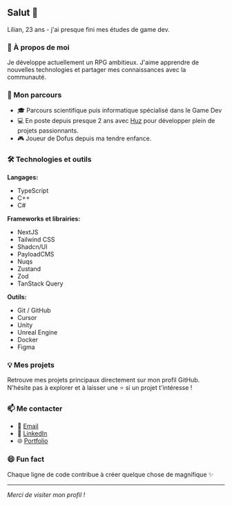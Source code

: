 ## Salut 👋

Lilian, 23 ans - j'ai presque fini mes études de game dev.

### 🔭 À propos de moi

Je développe actuellement un RPG ambitieux. J'aime apprendre de nouvelles technologies et partager mes connaissances avec la communauté.

### 🌱 Mon parcours

- 🎓 Parcours scientifique puis informatique spécialisé dans le Game Dev
- 💻 En poste depuis presque 2 ans avec [Huz](https://www.youtube.com/@Huzounet) pour développer plein de projets passionnants.
- 🎮 Joueur de Dofus depuis ma tendre enfance.

### 🛠️ Technologies et outils

**Langages:**

- TypeScript
- C++
- C#

**Frameworks et librairies:**

- NextJS
- Tailwind CSS
- Shadcn/UI
- PayloadCMS
- Nuqs
- Zustand
- Zod
- TanStack Query

**Outils:**

- Git / GitHub
- Cursor
- Unity
- Unreal Engine
- Docker
- Figma

### 💡 Mes projets

Retrouve mes projets principaux directement sur mon profil GitHub. N'hésite pas à explorer et à laisser une ⭐ si un projet t'intéresse !

### 📫 Me contacter

- 📧 [Email](mailto:lprieu.dev@gmail.com)
- 🔗 [LinkedIn](https://www.linkedin.com/in/lilian-prieu-554058221/)
- 🌐 [Portfolio](https://lprieu.dev/)

### 😄 Fun fact

Chaque ligne de code contribue à créer quelque chose de magnifique ✨

---

_Merci de visiter mon profil !_

